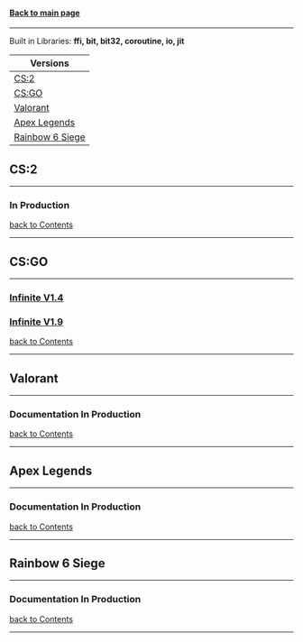 #### [Back to main page](/README.md)

---


Built in Libraries: **ffi, bit, bit32, coroutine, io, jit**

<a name="-1"></a>

|Versions|
|--------|
|[CS:2](#0)| 
|[CS:GO](#1)| 
|[Valorant](#2)| 
|[Apex Legends](#3)| 
|[Rainbow 6 Siege](#4)| 

## <a name="0"></a>CS:2
---

### In Production

[back to Contents](#-1)

---

## <a name="1"></a>CS:GO
---

### [Infinite V1.4](/Lua/Documentation.md)

### [Infinite V1.9](https://infinite-2.gitbook.io/infinite/)

[back to Contents](#-1)

---
## <a name="2"></a>Valorant
---

### Documentation In Production

[back to Contents](#-1)

---
## <a name="3"></a>Apex Legends
---

### Documentation In Production

[back to Contents](#-1)

---
## <a name="4"></a>Rainbow 6 Siege
---

### Documentation In Production

[back to Contents](#-1)

---
